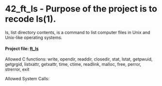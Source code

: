 # 42_ft_ls - Purpose of the project is to recode ls(1).

ls, list directory contents, is a command to list computer files in Unix and Unix-like operating systems.

#### Project file: [ft_ls](https://github.com/mohammadbutt/42_ft_ls/blob/master/ft_ls.en.pdf)
Allowed C functions: write, opendir, readdir, closedir, stat, lstat, getpwuid, getgrgid, listxattr, getxattr, time,
                   ctime, readlink, malloc, free, perror, strerror, exit

Allowed System Calls: 
